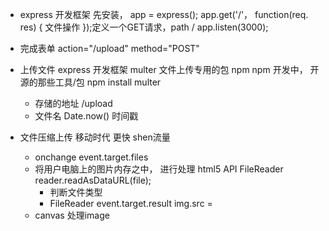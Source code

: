 - express 开发框架
  先安装， app = express();
  app.get('/'， function(req. res) {
      文件操作
  });定义一个GET请求，path /
  app.listen(3000);

- 完成表单
  action="/upload" method="POST"

- 上传文件
  express 开发框架
  multer 文件上传专用的包 npm npm 开发中， 开源的那些工具/包
  npm install multer
  - 存储的地址 /upload
  - 文件名 Date.now() 时间戳

- 文件压缩上传
  移动时代 更快 shen流量
  - onchange event.target.files
  - 将用户电脑上的图片内存之中， 进行处理
    html5 API FileReader
    reader.readAsDataURL(file);
    - 判断文件类型
    - FileReader event.target.result
      img.src = 
  - canvas
    处理image